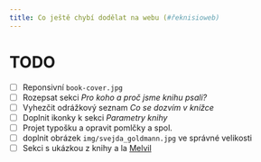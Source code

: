 ```yaml
---
title: Co ještě chybí dodělat na webu (#řeknisioweb)
---
```


# TODO 

* [ ] Reponsivní ```book-cover.jpg```
* [ ] Rozepsat sekci *Pro koho a proč jsme knihu psali?*
* [ ] Vyhezčit odrážkový seznam *Co se dozvím v knížce*
* [ ] Doplnit ikonky k sekci *Parametry knihy*
* [ ] Projet typošku a opravit pomlčky a spol.
* [ ] doplnit obrázek ```img/svejda_goldmann.jpg``` ve správné velikosti
* [ ] Sekci s ukázkou z knihy a la [Melvil][melvil]

[melvil]: https://www.melvil.cz/kniha-jak-na-site/#:~:text=t%C3%ADm%20v%C5%A1%C3%ADm%20pomohou%3F-,PROLISTUJTE%20SI,-St%C3%A1hnout "Prolistujte si"

<style>
    .task-list-item {list-style-type: none;}
    .task-list-item-checkbox {margin-inline-end: 1ex;}
</style>